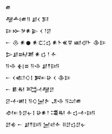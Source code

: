 <div class='block'>
<div class='line'>𒌑</div>
<div class='line'>𒆷𒋀𒌑𒀀 𒋗𒌋 𒁕</div>
<div class='line'>𒄿𒁍𒃻𒀭𒉌 𒌋 𒁹𒆪</div>
<div class='line'>𒀸 𒊮 𒀭𒊹 𒀭𒀫𒌓 𒀭𒈨𒌍𒐊 𒀜𒋼𒈨 𒆠𒄿</div>
<div class='line'>𒆕𒋗𒊻𒋢 𒀭𒌓 𒁹 𒅆</div>
<div class='line'>𒀀𒈾 𒈬𒊺 𒀀𒈾 𒋗𒈫𒅀</div>
<div class='line'>𒀸 𒌋𒅗𒄭𒋙 𒀉𒋰𒄩 𒌋 𒆠𒄿</div>
<div class='line'>𒀸 𒀾𒊑 𒅋𒆷𒆪</div>
<div class='line'>𒆪𒋾𒅖𒋙 𒀀𒄭𒅁𒉿 𒂗𒈾 𒀀𒁺𒌑</div>
<div class='line'>𒀠𒋰𒊩𒆪𒉡𒋙 𒄩𒀭𒁹 𒃮𒊑 𒅆𒌓𒋾𒅀</div>
<div class='line'>𒇻𒄯 𒀸 𒋗𒈫𒅀 𒅁𒁀𒅆 𒍝𒆪𒌓𒆪𒉡</div>
</div>